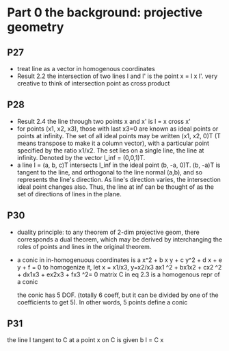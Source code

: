 # Part 0 the background: projective geometry
## P27
* treat line as a vector in homogenous coordinates
* Result 2.2 the intersection of two lines l and l' is the point x = l x l'. very creative to think of intersection point as cross product
## P28
* Result 2.4 the line through two points x and x' is l = x cross x'
* for points (x1, x2, x3), those with last x3=0 are known as ideal points or points at infinity. The set of all ideal points may be written (x1, x2, 0)T (T means transpose to make it a column vector), with a particular point specified by the ratio x1/x2. The set lies on a single line, the line at infinity. Denoted by the vector l_inf = (0,0,1)T. 
*  a line l = (a, b, c)T intersects l_inf in the ideal point (b, -a, 0)T. (b, -a)T is tangent to the line, and orthogonal to the line normal (a,b), and so represents the line's direction. As line's direction varies, the intersection ideal point changes also. Thus, the line at inf can be thought of as the set of directions of lines in the plane.
## P30
* duality principle: to any theorem of 2-dim projective geom, there corresponds a dual theorem, which may be derived by interchanging the roles of points and lines in the original theorem.
* a conic in in-homogenuous coordinates is  a x^2 + b x y + c y^2 + d x + e y + f = 0
  to homogenize it, let x = x1/x3, y=x2/x3
  ax1 ^2 + bx1x2 + cx2 ^2 + dx1x3 + ex2x3 + fx3 ^2= 0
  matrix C in eq 2.3 is a homogenous repr of a conic
  
  the conic has 5 DOF. (totally 6 coeff, but it can be divided by one of the coefficients to get 5). In other words, 5 points define a conic
## P31
  the line l tangent to C at a point x on C is given b l = C x
  
   
